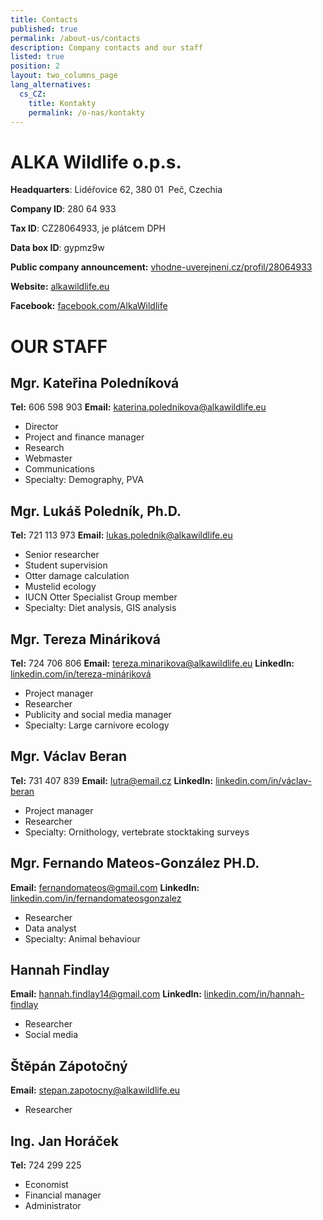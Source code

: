 ```yaml
---
title: Contacts
published: true
permalink: /about-us/contacts
description: Company contacts and our staff
listed: true
position: 2
layout: two_columns_page
lang_alternatives:
  cs_CZ:
    title: Kontakty
    permalink: /o-nas/kontakty
---
```

# ALKA Wildlife o.p.s.

**Headquarters**: Lidéřovice 62, 380 01  Peč, Czechia 

**Company ID**: 280 64 933

**Tax ID**: CZ28064933, je plátcem DPH

**Data box ID**: gypmz9w

**Public company announcement:** [vhodne-uverejneni.cz/profil/28064933](vhodne-uverejneni.cz/profil/28064933)

**Website:** [alkawildlife.eu](www.alkawildlife.eu)

**Facebook:** [facebook.com/AlkaWildlife](facebook.com/AlkaWildlife)

# OUR STAFF

## **Mgr. Kateřina Poledníková**

**Tel:** 606 598 903 **Email:** katerina.polednikova@alkawildlife.eu 

* Director
* Project and finance manager
* Research
* Webmaster
* Communications
* Specialty: Demography, PVA

## **Mgr. Lukáš Poledník, Ph.D.**

**Tel:** 721 113 973 **Email:** lukas.polednik@alkawildlife.eu 

* Senior researcher
* Student supervision
* Otter damage calculation
* Mustelid ecology
* IUCN Otter Specialist Group member
* Specialty: Diet analysis, GIS analysis

## **Mgr. Tereza Mináriková**

**Tel:** 724 706 806 **Email:** tereza.minarikova@alkawildlife.eu **LinkedIn:** [linkedin.com/in/tereza-mináriková](linkedin.com/in/tereza-mináriková-a6382753)

* Project manager
* Researcher
* Publicity and social media manager
* Specialty: Large carnivore ecology

## **Mgr. Václav Beran**

**Tel:** 731 407 839 **Email:** lutra@email.cz **LinkedIn:** [linkedin.com/in/václav-beran](linkedin.com/in/václav-beran-5709705a)

* Project manager
* Researcher
* Specialty: Ornithology, vertebrate stocktaking surveys

## **Mgr. Fernando Mateos-González PH.D.**

**Email:** fernandomateos@gmail.com **LinkedIn:** [linkedin.com/in/fernandomateosgonzalez](linkedin.com/in/fernandomateosgonzalez)

* Researcher
* Data analyst 
* Specialty: Animal behaviour

## **Hannah Findlay**

**Email:** hannah.findlay14@gmail.com **LinkedIn:** [linkedin.com/in/hannah-findlay](linkedin.com/in/hannah-findlay)

* Researcher
* Social media

## **Štěpán Zápotočný**

**Email:** stepan.zapotocny@alkawildlife.eu

* Researcher

## **Ing. Jan Horáček**

**Tel:** 724 299 225

* Economist
* Financial manager
* Administrator
